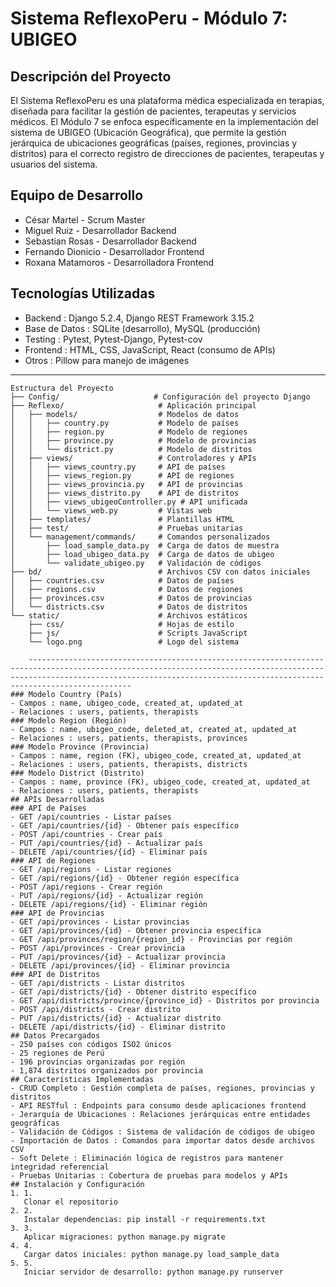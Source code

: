 # Sistema ReflexoPeru - Módulo 7: UBIGEO
## Descripción del Proyecto
El Sistema ReflexoPeru es una plataforma médica especializada en terapias, diseñada para facilitar la gestión de pacientes, terapeutas y servicios médicos. El Módulo 7 se enfoca específicamente en la implementación del sistema de UBIGEO (Ubicación Geográfica), que permite la gestión jerárquica de ubicaciones geográficas (países, regiones, provincias y distritos) para el correcto registro de direcciones de pacientes, terapeutas y usuarios del sistema.

## Equipo de Desarrollo
- César Martel - Scrum Master
- Miguel Ruiz - Desarrollador Backend
- Sebastian Rosas - Desarrollador Backend
- Fernando Dionicio - Desarrollador Frontend
- Roxana Matamoros - Desarrolladora Frontend
## Tecnologías Utilizadas
- Backend : Django 5.2.4, Django REST Framework 3.15.2
- Base de Datos : SQLite (desarrollo), MySQL (producción)
- Testing : Pytest, Pytest-Django, Pytest-cov
- Frontend : HTML, CSS, JavaScript, React (consumo de APIs)
- Otros : Pillow para manejo de imágenes
-----------------------------------------------------------------------------------------------------------------------------------------------------------------------------------------------------------------------------------------  
```plaintext
Estructura del Proyecto
├── Config/                     # Configuración del proyecto Django
├── Reflexo/                     # Aplicación principal
│   ├── models/                  # Modelos de datos
│   │   ├── country.py           # Modelo de países
│   │   ├── region.py            # Modelo de regiones
│   │   ├── province.py          # Modelo de provincias
│   │   └── district.py          # Modelo de distritos
│   ├── views/                   # Controladores y APIs
│   │   ├── views_country.py     # API de países
│   │   ├── views_region.py      # API de regiones
│   │   ├── views_provincia.py   # API de provincias
│   │   ├── views_distrito.py    # API de distritos
│   │   ├── views_ubigeoController.py # API unificada
│   │   └── views_web.py         # Vistas web
│   ├── templates/               # Plantillas HTML
│   ├── test/                    # Pruebas unitarias
│   └── management/commands/     # Comandos personalizados
│       ├── load_sample_data.py  # Carga de datos de muestra
│       ├── load_ubigeo_data.py  # Carga de datos de ubigeo
│       └── validate_ubigeo.py   # Validación de códigos
├── bd/                          # Archivos CSV con datos iniciales
│   ├── countries.csv            # Datos de países
│   ├── regions.csv              # Datos de regiones
│   ├── provinces.csv            # Datos de provincias
│   └── districts.csv            # Datos de distritos
└── static/                      # Archivos estáticos
    ├── css/                     # Hojas de estilo
    ├── js/                      # Scripts JavaScript
    └── logo.png                 # Logo del sistema

    -----------------------------------------------------------------------------------------------------------------------------------------------------------------------------------------------------------------------------------------
### Modelo Country (País)
- Campos : name, ubigeo_code, created_at, updated_at
- Relaciones : users, patients, therapists
### Modelo Region (Región)
- Campos : name, ubigeo_code, deleted_at, created_at, updated_at
- Relaciones : users, patients, therapists, provinces
### Modelo Province (Provincia)
- Campos : name, region (FK), ubigeo_code, created_at, updated_at
- Relaciones : users, patients, therapists, districts
### Modelo District (Distrito)
- Campos : name, province (FK), ubigeo_code, created_at, updated_at
- Relaciones : users, patients, therapists
## APIs Desarrolladas
### API de Países
- GET /api/countries - Listar países
- GET /api/countries/{id} - Obtener país específico
- POST /api/countries - Crear país
- PUT /api/countries/{id} - Actualizar país
- DELETE /api/countries/{id} - Eliminar país
### API de Regiones
- GET /api/regions - Listar regiones
- GET /api/regions/{id} - Obtener región específica
- POST /api/regions - Crear región
- PUT /api/regions/{id} - Actualizar región
- DELETE /api/regions/{id} - Eliminar región
### API de Provincias
- GET /api/provinces - Listar provincias
- GET /api/provinces/{id} - Obtener provincia específica
- GET /api/provinces/region/{region_id} - Provincias por región
- POST /api/provinces - Crear provincia
- PUT /api/provinces/{id} - Actualizar provincia
- DELETE /api/provinces/{id} - Eliminar provincia
### API de Distritos
- GET /api/districts - Listar distritos
- GET /api/districts/{id} - Obtener distrito específico
- GET /api/districts/province/{province_id} - Distritos por provincia
- POST /api/districts - Crear distrito
- PUT /api/districts/{id} - Actualizar distrito
- DELETE /api/districts/{id} - Eliminar distrito
## Datos Precargados
- 250 países con códigos ISO2 únicos
- 25 regiones de Perú
- 196 provincias organizadas por región
- 1,874 distritos organizados por provincia
## Características Implementadas
- CRUD Completo : Gestión completa de países, regiones, provincias y distritos
- API RESTful : Endpoints para consumo desde aplicaciones frontend
- Jerarquía de Ubicaciones : Relaciones jerárquicas entre entidades geográficas
- Validación de Códigos : Sistema de validación de códigos de ubigeo
- Importación de Datos : Comandos para importar datos desde archivos CSV
- Soft Delete : Eliminación lógica de registros para mantener integridad referencial
- Pruebas Unitarias : Cobertura de pruebas para modelos y APIs
## Instalación y Configuración
1. 1.
   Clonar el repositorio
2. 2.
   Instalar dependencias: pip install -r requirements.txt
3. 3.
   Aplicar migraciones: python manage.py migrate
4. 4.
   Cargar datos iniciales: python manage.py load_sample_data
5. 5.
   Iniciar servidor de desarrollo: python manage.py runserver
    
